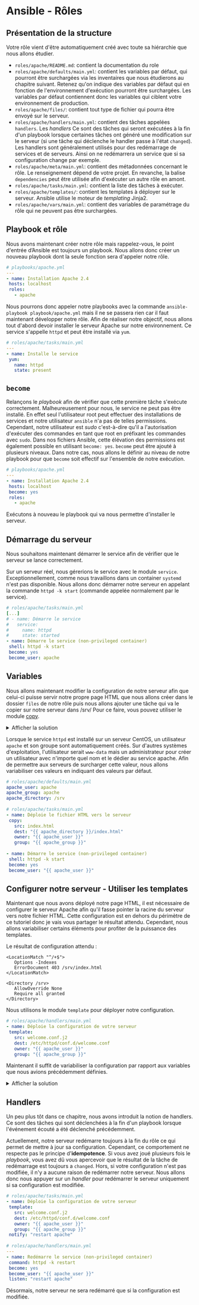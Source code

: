 # Ansible - Rôles

## Présentation de la structure

Votre rôle vient d'être automatiquement créé avec toute sa hiérarchie que nous allons étudier.

* `roles/apache/README.md`: contient la documentation du role
* `roles/apache/defaults/main.yml`: contient les variables par défaut, qui pourront être surchargées via les inventaires que nous étudierons au chapitre suivant. Retenez qu'on indique des variables par défaut qui en fonction de l'environnement d'exécution pourront être surchargées. Les variables par défaut contiennent donc les variables qui ciblent votre environnement de production.
* `roles/apache/files/`: contient tout type de fichier qui pourra être envoyé sur le serveur.
* `roles/apache/handlers/main.yml`: contient des tâches appelées `handlers`. Les *handlers* Ce sont des tâches qui seront exécutées à la fin d'un playbook lorsque certaines tâches ont généré une modification sur le serveur (si une tâche qui déclenche le handler passe à l'état `changed`). Les handlers sont généralement utilisés pour des redémarrage de services et de serveurs. Ainsi on ne redémarrera un service que si sa configuration change par exemple.
* `roles/apache/meta/main.yml`: contient des métadonnées concernant le rôle. Le renseignement dépend de votre projet. En revanche, la balise `dependencies` peut être utilisée afin d'exécuter un autre rôle en amont.
* `roles/apache/tasks/main.yml`: contient la liste des tâches à exécuter.
* `roles/apache/templates/`: contient les templates à déployer sur le serveur. Ansible utilise le moteur de *templating* Jinja2.
* `roles/apache/vars/main.yml`: contient des variables de paramétrage du rôle qui ne peuvent pas être surchargées.

## Playbook et rôle
 
Nous avons maintenant créer notre rôle mais rappelez-vous, le point d'entrée d’Ansible est toujours un playbook.
Nous allons donc créer un nouveau playbook dont la seule fonction sera d'appeler notre rôle.
 
```yaml
# playbooks/apache.yml
---
- name: Installation Apache 2.4
 hosts: localhost
 roles:
   - apache
```
 
Nous pourrons donc appeler notre playbooks avec la commande `ansible-playbook playbook/apache.yml` mais il ne se passera rien car il faut maintenant développer notre rôle.
Afin de réaliser notre objectif, nous allons tout d'abord devoir installer le serveur Apache sur notre environnement. Ce service s'appelle `httpd` et peut être installé via `yum`.
 
```yaml
# roles/apache/tasks/main.yml
---
- name: Installe le service
 yum:
   name: httpd
   state: present
```
 
## `become`
 
Relançons le *playbook* afin de vérifier que cette première tâche s'exécute correctement.
Malheureusement pour nous, le service ne peut pas être installé. En effet seul l'utilisateur root peut effectuer des installations de services et notre utilisateur `ansible` n'a pas de telles permissions.
Cependant, notre utilisateur est *sudo* c'est-à-dire qu'il a l'autorisation d'exécuter des commandes en tant que root en préfixant les commandes avec `sudo`.
Dans nos fichiers Ansible, cette élévation des permissions est également possible en utilisant `become: yes`.
`become` peut être ajouté à plusieurs niveaux. Dans notre cas, nous allons le définir au niveau de notre playbook pour que `become` soit effectif sur l'ensemble de notre exécution.
 
```yaml
# playbooks/apache.yml
---
- name: Installation Apache 2.4
 hosts: localhost
 become: yes
 roles:
   - apache
```
 
Exécutons à nouveau le playbook qui va nous permettre d'installer le serveur.
 
## Démarrage du serveur
 
Nous souhaitons maintenant démarrer le service afin de vérifier que le serveur se lance correctement.
 
Sur un serveur réel, nous gérerions le service avec le module `service`.
Exceptionnellement, comme nous travaillons dans un container `systemd` n'est pas disponible.
Nous allons donc démarrer notre serveur en appelant la commande `httpd -k start` (commande appelée normalement par le service).
 
```yaml
# roles/apache/tasks/main.yml
[...]
# - name: Démarre le service
#   service:
#     name: httpd
#     state: started
- name: Démarre le service (non-privileged container)
 shell: httpd -k start
 become: yes
 become_user: apache
```
 
## Variables
 
Nous allons maintenant modifier la configuration de notre serveur afin que celui-ci puisse servir notre propre page HTML que nous allons créer dans le dossier `files` de notre rôle puis nous allons ajouter une tâche qui va le copier sur notre serveur dans /srv/
Pour ce faire, vous pouvez utiliser le module [copy](https://docs.ansible.com/ansible/2.9/modules/copy_module.html).
 
<details>
 <summary>Afficher la solution</summary>
 
```yaml
# roles/apache/tasks/main.yml
- name: Déploie le fichier HTML vers le serveur
 copy:
   src: index.html
   dest: /srv/index.html
   owner: apache
   group: apache
```
</details>
 
Lorsque le service `httpd` est installé sur un serveur CentOS, un utilisateur `apache` et son groupe sont automatiquement créés. Sur d'autres systèmes d'exploitation, l'utilisateur serait `www-data` mais un administrateur pour créer un utilisateur avec n'importe quel nom et le dédier au service apache.
Afin de permettre aux serveurs de surcharger cette valeur, nous allons variabiliser ces valeurs en indiquant des valeurs par défaut.
 
```yaml
# roles/apache/defaults/main.yml
apache_user: apache
apache_group: apache
apache_directory: /srv
 
# roles/apache/tasks/main.yml
- name: Déploie le fichier HTML vers le serveur
 copy:
   src: index.html
   dest: "{{ apache_directory }}/index.html"
   owner: "{{ apache_user }}"
   group: "{{ apache_group }}"
 
- name: Démarre le service (non-privileged container)
 shell: httpd -k start
 become: yes
 become_user: "{{ apache_user }}"
```
 
## Configurer notre serveur - Utiliser les templates
 
Maintenant que nous avons déployé notre page HTML, il est nécessaire de configurer le serveur Apache afin qu'il fasse pointer la racine du serveur vers notre fichier HTML.
Cette configuration est en dehors du périmètre de ce tutoriel donc je vais vous partager le résultat attendu. Cependant, nous allons variabiliser certains éléments pour profiter de la puissance des templates.
 
Le résultat de configuration attendu :
 
```
<LocationMatch "^/+$">
   Options -Indexes
   ErrorDocument 403 /srv/index.html
</LocationMatch>
 
<Directory /srv>
   AllowOverride None
   Require all granted
</Directory>
```
 
Nous utilisons le module `template` pour déployer notre configuration.
```yaml
# roles/apache/handlers/main.yml
- name: Déploie la configuration de votre serveur
 template:
   src: welcome.conf.j2
   dest: /etc/httpd/conf.d/welcome.conf
   owner: "{{ apache_user }}"
   group: "{{ apache_group }}"
```
 
Maintenant il suffit de variabiliser la configuration par rapport aux variables que nous avions précédemment définies.
 
<details>
 <summary>Afficher la solution</summary>
 
```
{{ ansible_managed | comment }}
 
<LocationMatch "^/+$">
   Options -Indexes
   ErrorDocument 403 {{ apache_directory }}/index.html
</LocationMatch>
 
<Directory {{ apache_directory }}>
   AllowOverride None
   Require all granted
</Directory>
```
 
Rien d'impressionnant, nous avons juste remplacé les valeurs en dur par des variables de substitution. A noter cependant la première ligne du fichier `{{ ansible_managed | comment }}` qui permet d'indiquer en commentaire un texte configurable globalement dans Ansible. Considéré comme un bonne pratique, il permet d'indiquer aux administrateurs du serveur que le fichier est géré par Ansible et que toute modification qu'ils effectuaient à la main serait perdue lors du prochain déploiement via Ansible.
 
</details>
 
## Handlers
 
Un peu plus tôt dans ce chapitre, nous avons introduit la notion de handlers. Ce sont des tâches qui sont déclenchées à la fin d'un playbook lorsque l'événement écouté a été déclenché précédemment.
 
Actuellement, notre serveur redémarre toujours à la fin du rôle ce qui permet de mettre à jour sa configuration. Cependant, ce comportement ne respecte pas le principe d'**idempotence**. Si vous avez joué plusieurs fois le *playbook*, vous avez dû vous apercevoir que le résultat de la tâche de redémarrage est toujours a `changed`. Hors, si votre configuration n'est pas modifiée, il n'y a aucune raison de redémarrer notre serveur.
Nous allons donc nous appuyer sur un *handler* pour redémarrer le serveur uniquement si sa configuration est modifiée.
 
```yaml
# roles/apache/tasks/main.yml
- name: Déploie la configuration de votre serveur
 template:
   src: welcome.conf.j2
   dest: /etc/httpd/conf.d/welcome.conf
   owner: "{{ apache_user }}"
   group: "{{ apache_group }}"
 notify: "restart apache"
 
# roles/apache/handlers/main.yml
---
- name: Redémarre le service (non-privileged container)
 command: httpd -k restart
 become: yes
 become_user: "{{ apache_user }}"
 listen: "restart apache"
```
 
Désormais, notre serveur ne sera redémarré que si la configuration est modifiée.
